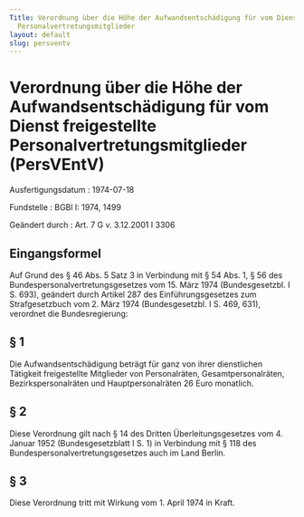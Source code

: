 ```yaml
---
Title: Verordnung über die Höhe der Aufwandsentschädigung für vom Dienst freigestellte
  Personalvertretungsmitglieder
layout: default
slug: persventv
---
```


# Verordnung über die Höhe der Aufwandsentschädigung für vom Dienst freigestellte Personalvertretungsmitglieder (PersVEntV)

Ausfertigungsdatum
:   1974-07-18

Fundstelle
:   BGBl I: 1974, 1499

Geändert durch
:   Art. 7 G v. 3.12.2001 I 3306


## Eingangsformel

Auf Grund des § 46 Abs. 5 Satz 3 in Verbindung mit § 54 Abs. 1, § 56
des Bundespersonalvertretungsgesetzes vom 15. März 1974
(Bundesgesetzbl. I S. 693), geändert durch Artikel 287 des
Einführungsgesetzes zum Strafgesetzbuch vom 2. März 1974
(Bundesgesetzbl. I S. 469, 631), verordnet die Bundesregierung:


## § 1

Die Aufwandsentschädigung beträgt für ganz von ihrer dienstlichen
Tätigkeit freigestellte Mitglieder von Personalräten,
Gesamtpersonalräten, Bezirkspersonalräten und Hauptpersonalräten 26
Euro monatlich.


## § 2

Diese Verordnung gilt nach § 14 des Dritten Überleitungsgesetzes vom
4\. Januar 1952 (Bundesgesetzblatt I S. 1) in Verbindung mit § 118 des
Bundespersonalvertretungsgesetzes auch im Land Berlin.


## § 3

Diese Verordnung tritt mit Wirkung vom 1. April 1974 in Kraft.


